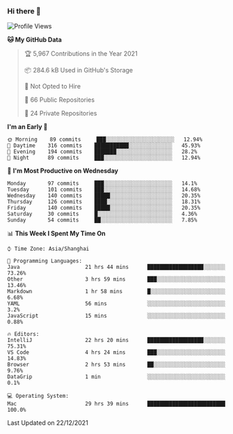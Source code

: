 ### Hi there 👋

<!--
**qbosen/qbosen** is a ✨ _special_ ✨ repository because its `README.md` (this file) appears on your GitHub profile.

Here are some ideas to get you started:

- 🔭 I’m currently working on ...
- 🌱 I’m currently learning ...
- 👯 I’m looking to collaborate on ...
- 🤔 I’m looking for help with ...
- 💬 Ask me about ...
- 📫 How to reach me: ...
- 😄 Pronouns: ...
- ⚡ Fun fact: ...
-->

<!--START_SECTION:waka-->
![Profile Views](http://img.shields.io/badge/Profile%20Views-3-blue)

**🐱 My GitHub Data** 

> 🏆 5,967 Contributions in the Year 2021
 > 
> 📦 284.6 kB Used in GitHub's Storage 
 > 
> 🚫 Not Opted to Hire
 > 
> 📜 66 Public Repositories 
 > 
> 🔑 24 Private Repositories  
 > 
**I'm an Early 🐤** 

```text
🌞 Morning    89 commits     ███░░░░░░░░░░░░░░░░░░░░░░   12.94% 
🌆 Daytime    316 commits    ███████████░░░░░░░░░░░░░░   45.93% 
🌃 Evening    194 commits    ███████░░░░░░░░░░░░░░░░░░   28.2% 
🌙 Night      89 commits     ███░░░░░░░░░░░░░░░░░░░░░░   12.94%

```
📅 **I'm Most Productive on Wednesday** 

```text
Monday       97 commits     ███░░░░░░░░░░░░░░░░░░░░░░   14.1% 
Tuesday      101 commits    ███░░░░░░░░░░░░░░░░░░░░░░   14.68% 
Wednesday    140 commits    █████░░░░░░░░░░░░░░░░░░░░   20.35% 
Thursday     126 commits    ████░░░░░░░░░░░░░░░░░░░░░   18.31% 
Friday       140 commits    █████░░░░░░░░░░░░░░░░░░░░   20.35% 
Saturday     30 commits     █░░░░░░░░░░░░░░░░░░░░░░░░   4.36% 
Sunday       54 commits     ██░░░░░░░░░░░░░░░░░░░░░░░   7.85%

```


📊 **This Week I Spent My Time On** 

```text
⌚︎ Time Zone: Asia/Shanghai

💬 Programming Languages: 
Java                     21 hrs 44 mins      ██████████████████░░░░░░░   73.26% 
Other                    3 hrs 59 mins       ███░░░░░░░░░░░░░░░░░░░░░░   13.46% 
Markdown                 1 hr 58 mins        █░░░░░░░░░░░░░░░░░░░░░░░░   6.68% 
YAML                     56 mins             ░░░░░░░░░░░░░░░░░░░░░░░░░   3.2% 
JavaScript               15 mins             ░░░░░░░░░░░░░░░░░░░░░░░░░   0.88%

🔥 Editors: 
IntelliJ                 22 hrs 20 mins      ██████████████████░░░░░░░   75.31% 
VS Code                  4 hrs 24 mins       ███░░░░░░░░░░░░░░░░░░░░░░   14.83% 
Browser                  2 hrs 53 mins       ██░░░░░░░░░░░░░░░░░░░░░░░   9.76% 
DataGrip                 1 min               ░░░░░░░░░░░░░░░░░░░░░░░░░   0.1%

💻 Operating System: 
Mac                      29 hrs 39 mins      █████████████████████████   100.0%

```


 Last Updated on 22/12/2021
<!--END_SECTION:waka-->
